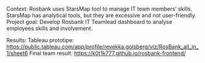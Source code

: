 Context: Rosbank uses StarsMap tool to manage IT team members' skills. StarsMap has analytical tools, but they are excessive and not user-friendly.
Project goal: Develop Rosbank IT Teamlead dashboard to analyse employees skills and involvement.

Results:
Tableau prototipe: https://public.tableau.com/app/profile/revekka.golsberg/viz/RosBank_all_in_1/sheet6
Final team result: https://k0t1k777.github.io/rosbank-frontend/
